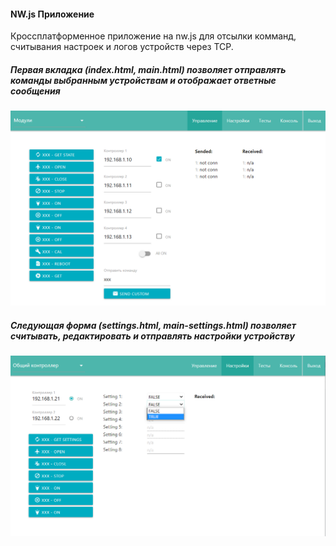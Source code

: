 #### NW.js Приложение
Кроссплатформенное приложение на nw.js для отсылки комманд, считывания настроек и логов устройств через TCP.
##### Первая вкладка (index.html, main.html) позволяет отправлять команды выбранным устройствам и отображает ответные сообщения
![alt text](https://github.com/Electronshik/nwjs/blob/master/Screen_1.png?raw=true)
##### Следующая форма (settings.html, main-settings.html) позволяет считывать, редактировать и отправлять настройки устройству
![alt text](https://github.com/Electronshik/nwjs/blob/master/Screen_2.png?raw=true)

